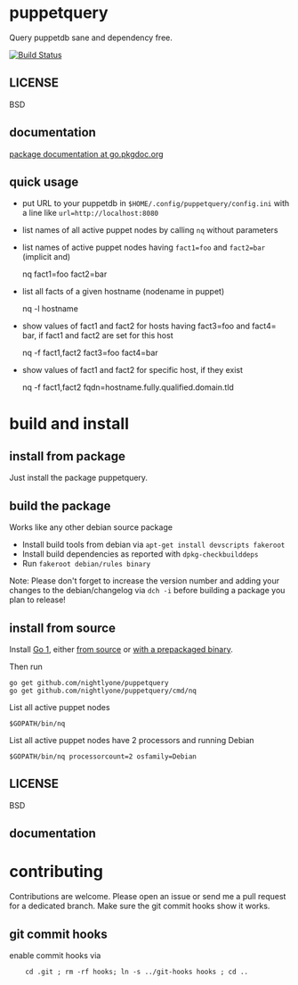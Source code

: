 puppetquery
===========

Query puppetdb sane and dependency free.

[![Build Status][1]][2]

[1]: https://secure.travis-ci.org/nightlyone/puppetquery.png
[2]: http://travis-ci.org/nightlyone/puppetquery


LICENSE
-------
BSD

documentation
-------------
[package documentation at go.pkgdoc.org](http://go.pkgdoc.org/github.com/nightlyone/puppetquery)


quick usage
-----------
* put URL to your puppetdb in `$HOME/.config/puppetquery/config.ini`
  with a line like `url=http://localhost:8080`
* list names of all active puppet nodes by calling `nq` without parameters
* list names of active puppet nodes having `fact1=foo` and `fact2=bar` (implicit and)

	nq fact1=foo fact2=bar

* list all facts of a given hostname (nodename in puppet)

	nq -l hostname

* show values of fact1 and fact2 for hosts having fact3=foo and fact4= bar, if fact1 and fact2 are set for this host

	nq -f fact1,fact2 fact3=foo fact4=bar

* show values of fact1 and fact2 for specific host, if they exist

	nq -f fact1,fact2 fqdn=hostname.fully.qualified.domain.tld

build and install
=================

install from package
--------------------
Just install the package puppetquery.

build the package
-----------------
Works like any other debian source package
 * Install build tools from debian via `apt-get install devscripts fakeroot`
 * Install build dependencies as reported with `dpkg-checkbuilddeps`
 * Run `fakeroot debian/rules binary`

Note: Please don't forget to increase the version number and adding your changes
to the debian/changelog via `dch -i` before building a package you plan to release!

install from source
-------------------

Install [Go 1][3], either [from source][4] or [with a prepackaged binary][5].

Then run

	go get github.com/nightlyone/puppetquery
	go get github.com/nightlyone/puppetquery/cmd/nq

List all active puppet nodes

	$GOPATH/bin/nq

List all active puppet nodes have 2 processors and running Debian

	$GOPATH/bin/nq processorcount=2 osfamily=Debian

[3]: http://golang.org
[4]: http://golang.org/doc/install/source
[5]: http://golang.org/doc/install

LICENSE
-------
BSD

documentation
-------------

contributing
============

Contributions are welcome. Please open an issue or send me a pull request for a dedicated branch.
Make sure the git commit hooks show it works.

git commit hooks
-----------------------
enable commit hooks via

        cd .git ; rm -rf hooks; ln -s ../git-hooks hooks ; cd ..

